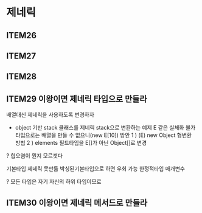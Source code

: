 # 제네릭

## ITEM26 
## ITEM27 
## ITEM28

## ITEM29 이왕이면 제네릭 타입으로 만들라
배열대신 제네릭을 사용하도록 변경하자

* object 기반 stack 클래스를 제네릭 stack으로 변환하는 예제
E 같은 실체화 불가 타입으로는 배열을 만들 수 없으니(new E[10])
방안 1 ) (E) new Object 형변환
방법 2 ) elements 필드타입을 E[]가 아닌 Object[]로 변경

? 힙오염이 뭔지 모르겟다

기본타입 제네릭 못만듦
박싱된기본타입으로 하면 우회 가능
한정적타입 매개변수 <E extense someClass>

? 모든 타입은 자기 자신의 하위 타입이므로 

## ITEM30 이왕이면 제네릭 메서드로 만들라
